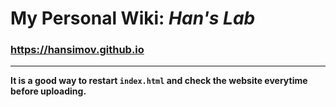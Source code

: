 
# My Personal Wiki: *Han's Lab* 
### https://hansimov.github.io

---

**It is a good way to restart `index.html` and check the website everytime before uploading.**
